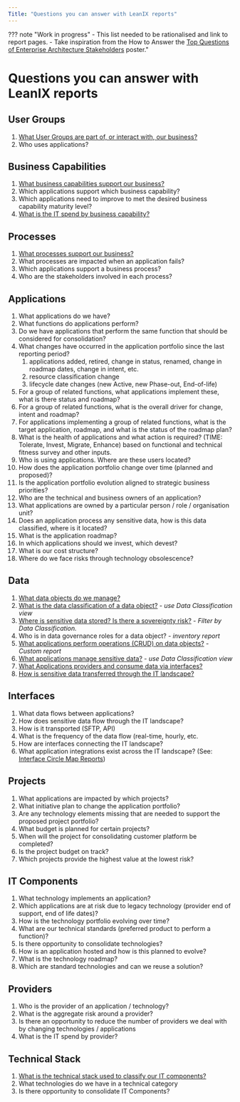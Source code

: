```yaml
---
Title: "Questions you can answer with LeanIX reports"
---
```


??? note "Work in progress"
    - This list needed to be rationalised and link to report pages.
    - Take inspiration from the How to Answer the [Top Questions of Enterprise Architecture Stakeholders](https://www.leanix.net/en/download/how-to-answer-the-top-questions-of-enterprise-architecture-stakeholders) poster."

# Questions you can answer with LeanIX reports

## User Groups

1. [What User Groups are part of, or interact with, our business?](factsheet-map-reports/user-group-factsheet-map-report.md)
1. Who uses applications?

## Business Capabilities

1. [What business capabilities support our business?](factsheet-map-reports/business-capability-factsheet-map-report.md)
1. Which applications support which business capability?
1. Which applications need to improve to met the desired business capability maturity level?
1. [What is the IT spend by business capability?](cost-analysis-reports/business-capability-cost-report.md)

## Processes

1. [What processes support our business?](factsheet-map-reports/process-factsheet-map-report.md)
1. What processes are impacted when an application fails?
1. Which applications support a business process?
1. Who are the stakeholders involved in each process?

## Applications

1. What applications do we have? 
1. What functions do applications perform? 
1. Do we have applications that perform the same function that should be considered for consolidation? 
1. What changes have occurred in the application portfolio since the last reporting period? 
    1. applications added, retired, change in status, renamed, change in roadmap dates, change in intent, etc.
    1. resource classification change
    1. lifecycle date changes (new Active, new Phase-out, End-of-life)
1. For a group of related functions, what applications implement these, what is there status and roadmap? 
1. For a group of related functions, what is the overall driver for change, intent and roadmap? 
1. For applications implementing a group of related functions, what is the target application, roadmap, and what is the status of the roadmap plan? 
1. What is the health of applications and what action is required? (TIME: Tolerate, Invest, Migrate, Enhance) based on functional and technical fitness survey and other inputs. 
1. Who is using applications. Where are these users located?
1. How does the application portfolio change over time (planned and proposed)? 
1. Is the application portfolio evolution aligned to strategic business priorities?
1. Who are the technical and business owners of an application? 
1. What applications are owned by a particular person / role / organisation unit? 
1. Does an application process any sensitive data, how is this data classified, where is it located? 
1. What is the application roadmap?
1. In which applications should we invest, which devest?
1. What is our cost structure?
1. Where do we face risks through technology obsolescence?

## Data

1. [What data objects do we manage?](factsheet-map-reports/data-object-factsheet-map-report.md)
1. [What is the data classification of a data object?](factsheet-map-reports/data-object-factsheet-map-report.md) - *use Data Classification view*
1. [Where is sensitive data stored? Is there a sovereignty risk?](location-reports/it-component-location-report.md) - *Filter by Data Classification.*
1. Who is in data governance roles for a data object? - *inventory report*
1. [What applications perform operations (CRUD) on data objects?](https://store.leanix.net/en/report-details/753b11a9-4e86-4fad-a840-f76341bad983/c7d772df-2988-4024-920f-fb732d95cedc) - *Custom report* 
1. [What applications manage sensitive data?](metrix-reports/application-portfolio-reports) - *use Data Classification view*
1. [What Applications providers and consume data via interfaces?](interface-reports/interface-circle-map-report.md)
1. [How is sensitive data transferred through the IT landscape?](interface-reports/data-flow-diagram.md)

## Interfaces

1. What data flows between applications? 
1. How does sensitive data flow through the IT landscape?
1. How is it transported (SFTP, API)
1.  What is the frequency of the data flow (real-time, hourly, etc.
1. How are interfaces connecting the IT landscape?
1.  What application integrations exist across the IT landscape? (See: [Interface Circle Map Reports](doc:interface-circle-map-reports))  

## Projects 

1. What applications are impacted by which projects? 
1.  What initiative plan to change the application portfolio?
1. Are any technology elements missing that are needed to support the proposed project portfolio?
1. What budget is planned for certain projects?
1. When will the project for consolidating customer platform be completed?
1. Is the project budget on track?
1. Which projects provide the highest value at the lowest risk?

## IT Components

1. What technology implements an application? 
1. Which applications are at risk due to legacy technology (provider end of support, end of life dates)? 
1. How is the technology portfolio evolving over time? 
1.  What are our technical standards (preferred product to perform a function)? 
1. Is there opportunity to consolidate technologies? 
1. How is an application hosted and how is this planned to evolve?
1. What is the technology roadmap?
1. Which are standard technologies and can we reuse a solution?

## Providers

1. Who is the provider of an application / technology? 
1. What is the aggregate risk around a provider?
1. Is there an opportunity to reduce the number of providers we deal with by changing technologies / applications
1. What is the IT spend by provider? 

## Technical Stack

1. [What is the technical stack used to classify our IT components?](factsheet-map-reports/technical-stack-factsheet-map-report.md)
1. What technologies do we have in a technical category
1. Is there opportunity to consolidate IT Components? 
